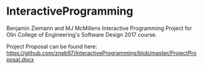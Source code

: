 # InteractiveProgramming
Benjamin Ziemann and MJ McMillens Interactive Programming Project for Olin College of Engineering's Software Design 2017 course.

Project Proposal can be found here: https://github.com/zneb97/InteractiveProgramming/blob/master/ProjectProposal.docx
